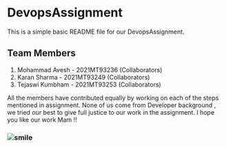 # DevopsAssignment

This is a simple basic README file for our DevopsAssignment.


## Team Members
1. Mohammad Avesh   - 2021MT93236 (Collaborators)
2. Karan Sharma	    - 2021MT93249 (Collaborators)
3. Tejaswi Kumbham  - 2021MT93253 (Collaborators)

All the members have contributed equally by working on each of the steps mentioned in assignment.
None of us come from Developer background , we tried our best to give full justice to our work in the assignment. 
I hope you like our work Mam !!

### ![smile](https://upload.wikimedia.org/wikipedia/commons/7/79/Face-smile.svg)
